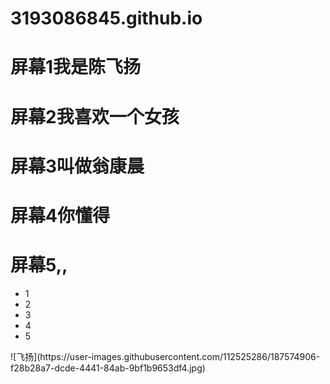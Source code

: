 # 3193086845.github.io
<div class="big-box" id="bigBox">
    <div class="item item1">
        <h1>屏幕1我是陈飞扬</h1>
    </div>
    <div class="item item2">
        <h1>屏幕2我喜欢一个女孩</h1>
    </div>
    <div class="item item3">
        <h1>屏幕3叫做翁康晨</h1>
    </div>
    <div class="item item4">
        <h1>屏幕4你懂得</h1>
    </div>
    <div class="item item5">
        <h1>屏幕5,,</h1>
    </div>
</div>
<ul class="controls">
    <li class="active">1</li>
    <li>2</li>
    <li>3</li>
    <li>4</li>
    <li>5</li>
</ul>
<img src="" alt="">![飞扬](https://user-images.githubusercontent.com/112525286/187574906-f28b28a7-dcde-4441-84ab-9bf1b9653df4.jpg)
